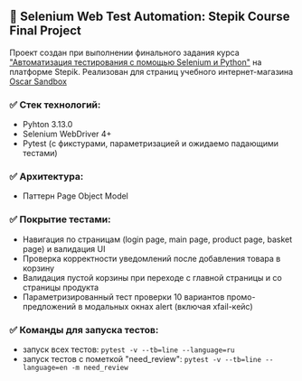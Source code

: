 ## :robot: Selenium Web Test Automation: Stepik Course Final Project

Проект создан при выполнении финального задания курса ["Автоматизация тестирования с помощью Selenium и Python"](https://stepik.org/course/575) на платформе Stepik. Реализован для страниц учебного интернет-магазина [Oscar Sandbox](https://selenium1py.pythonanywhere.com/)

### :white_check_mark: **Стек технологий:**

- Pyhton 3.13.0
- Selenium WebDriver 4+
- Pytest (с фикстурами, параметризацией и ожидаемо падающими тестами)

### :white_check_mark: **Архитектура:**

- Паттерн Page Object Model

### :white_check_mark: **Покрытие тестами:**

- Навигация по страницам (login page, main page, product page, basket page) и валидация UI
- Проверка корректности уведомлений после добавления товара в корзину
- Валидация пустой корзины при переходе с главной страницы и со страницы продукта
- Параметризированный тест проверки 10 вариантов промо-предложений в модальных окнах alert (включая xfail-кейс)

### :white_check_mark: **Команды для запуска тестов:**

- запуск всех тестов:
  `pytest -v --tb=line --language=ru`
- запуск тестов с пометкой "need_review":
  `pytest -v --tb=line --language=en -m need_review`
